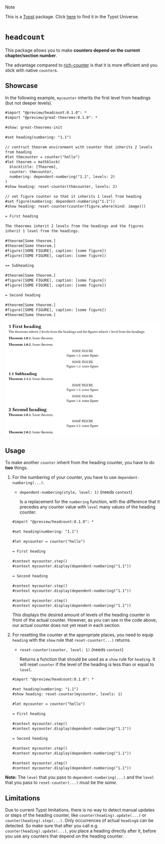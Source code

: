 > [!NOTE]
> This is a [Typst](https://typst.app/) package. Click [here](https://typst.app/universe/package/headcount/) to find it in the Typst Universe.

# `headcount`

This package allows you to make **counters depend on the current chapter/section number**.

The advantage compared to [rich-counter](https://typst.app/universe/package/rich-counters/) is that it is more efficient and you stick with native `counter`s.

## Showcase

In the following example, `mycounter` inherits the first level from headings (but not deeper levels).

```typ
#import "@preview/headcount:0.1.0": *
#import "@preview/great-theorems:0.1.0": *

#show: great-theorems-init

#set heading(numbering: "1.1")

// contruct theorem environment with counter that inherits 2 levels from heading
#let thmcounter = counter("hello")
#let theorem = mathblock(
  blocktitle: [Theorem],
  counter: thmcounter,
  numbering: dependent-numbering("1.1", levels: 2)
)
#show heading: reset-counter(thmcounter, levels: 2)

// set figure counter so that it inherits 1 level from heading
#set figure(numbering: dependent-numbering("1.1"))
#show heading: reset-counter(counter(figure.where(kind: image)))

= First heading

The theorems inherit 2 levels from the headings and the figures inherit 1 level from the headings.

#theorem[Some theorem.]
#theorem[Some theorem.]
#figure([SOME FIGURE], caption: [some figure])
#figure([SOME FIGURE], caption: [some figure])

== Subheading

#theorem[Some theorem.]
#figure([SOME FIGURE], caption: [some figure])
#figure([SOME FIGURE], caption: [some figure])

= Second heading

#theorem[Some theorem.]
#figure([SOME FIGURE], caption: [some figure])
#theorem[Some theorem.]
```
![](example.png)

## Usage

To make another `counter` inherit from the heading counter, you have to do **two** things.

1. For the numbering of your counter, you have to use `dependent-numbering(...)`.
   
   - `dependent-numbering(style, level: 1)` (needs `context`)

     Is a replacement for the `numbering` function, with the difference that it precedes any counter value with `level` many values of the heading counter.

   ```typ
   #import "@preview/headcount:0.1.0": *
   
   #set heading(numbering: "1.1")
   
   #let mycounter = counter("hello")
   
   = First heading
   
   #context mycounter.step()
   #context mycounter.display(dependent-numbering("1.1"))
   
   = Second heading
   
   #context mycounter.step()
   #context mycounter.display(dependent-numbering("1.1"))
   
   #context mycounter.step()
   #context mycounter.display(dependent-numbering("1.1"))
   ```

   This displays the desired amount of levels of the heading counter in front of the actual counter.
   However, as you can see in the code above, our actual counter does not yet reset in each section.

2. For resetting the counter at the appropriate places, you need to equip `heading` with the `show` rule that `reset-counter(...)` returns.

   - `reset-counter(counter, level: 1)` (needs `context`)

     Returns a function that should be used as a `show` rule for `heading`. It will reset `counter` if the level of the heading is less than or equal to `level`.

   ```typ
   #import "@preview/headcount:0.1.0": *
   
   #set heading(numbering: "1.1")
   #show heading: reset-counter(mycounter, levels: 1)
   
   #let mycounter = counter("hello")
   
   = First heading
   
   #context mycounter.step()
   #context mycounter.display(dependent-numbering("1.1"))
   
   = Second heading
   
   #context mycounter.step()
   #context mycounter.display(dependent-numbering("1.1"))
   
   #context mycounter.step()
   #context mycounter.display(dependent-numbering("1.1"))
   ```

**Note:** The `level` that you pass to `dependent-numbering(...)` and the `level` that you pass to `reset-counter(...)` must be the _same_.

## Limitations

Due to current Typst limitations, there is no way to detect manual updates or steps of the heading counter, like `counter(heading).update(...)` or `counter(heading).step(...)`.
Only occurrences of actual `heading`s can be detected.
So make sure that after you call e.g. `counter(heading).update(...)`, you place a heading directly after it, before you use any counters that depend on the heading counter.
